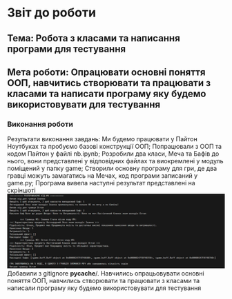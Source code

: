# Звіт до роботи

## Тема: Робота з класами та написання програми для тестування

## Мета роботи: Опрацювати основні поняття ООП, навчитись створювати та працювати з класами та написати програму яку будемо використовувати для тестування

### Виконання роботи

Результати виконання завдань:
Ми будемо працювати у Пайтон Ноутбуках та пробуємо базові конструкції ООП;
Попрацювали з ООП та кодом Пайтон у файлі nb.ipynb;
Розробили два класи, Меча та Бафів до нього, вони представлені у відповідних файлах та виокремлені у модуль поміщений у папку game;
Створили основну програму для гри, де два гравці можуть замагатись на Мечах, код програми записаний у game.py;
Програма вивела наступні результат представлені на скріншоті ![](./gamefin.png)
Добавили з gitignore __pycache__/.
Навчились опрацьовувати основні поняття ООП, навчились створювати та працювати з класами та написали програму яку будемо використовувати для тестування